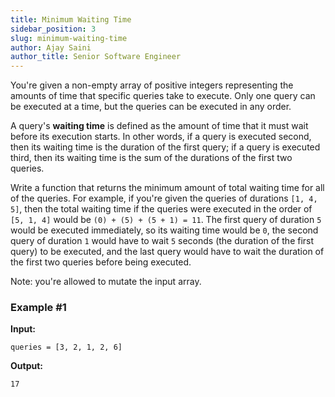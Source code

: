 ```yaml
---
title: Minimum Waiting Time
sidebar_position: 3
slug: minimum-waiting-time
author: Ajay Saini
author_title: Senior Software Engineer
---
```


You're given a non-empty array of positive integers representing the amounts of time that specific queries take to execute. Only one query can be executed at a time, but the queries can be executed in any order.

A query's **waiting time** is defined as the amount of time that it must wait before its execution starts. In other words, if a query is executed second, then its waiting time is the duration of the first query; if a query is executed third, then its waiting time is the sum of the durations of the first two queries.

Write a function that returns the minimum amount of total waiting time for all of the queries. For example, if you're given the queries of durations `[1, 4, 5]`, then the total waiting time if the queries were executed in the order of `[5, 1, 4]` would be `(0) + (5) + (5 + 1) = 11`. The first query of duration `5` would be executed immediately, so its waiting time would be `0`, the second query of duration `1` would have to wait `5` seconds (the duration of the first query) to be executed, and the last query would have to wait the duration of the first two queries before being executed.

Note: you're allowed to mutate the input array.

### Example #1
**Input:**
```
queries = [3, 2, 1, 2, 6]
```

**Output:**
```
17
```